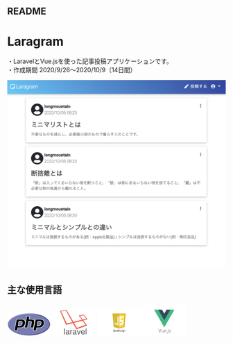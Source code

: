 ## README

# Laragram
・LaravelとVue.jsを使った記事投稿アプリケーションです。  
・作成期間 2020/9/26〜2020/10/9（14日間）
  
![記事一覧](https://github.com/longmt0225/laravel/blob/main/index.png)

## 主な使用言語
<img src="https://github.com/longmt0225/laravel/blob/main/PHP.png" width="100px">
<img src="https://github.com/longmt0225/laravel/blob/main/laravel.jpeg" width="100px">
<img src="https://github.com/longmt0225/laravel/blob/main/js.jpg" width="100px">
<img src="https://github.com/longmt0225/laravel/blob/main/vue.png" width="100px">


 
